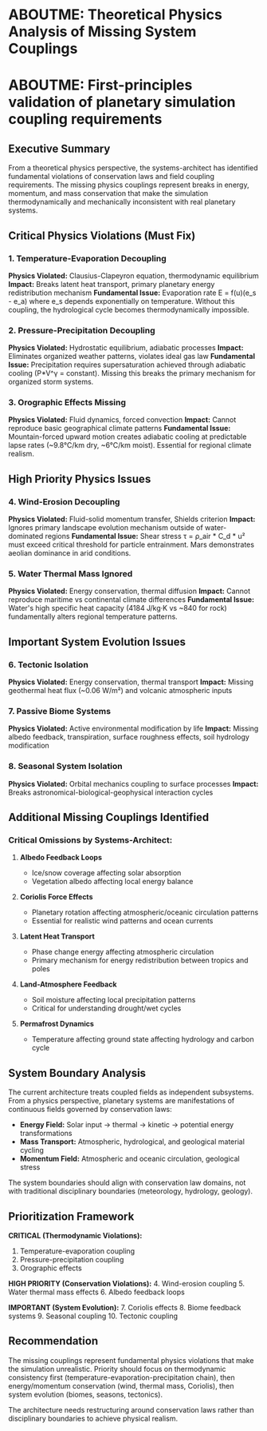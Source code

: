 # ABOUTME: Theoretical Physics Analysis of Missing System Couplings
# ABOUTME: First-principles validation of planetary simulation coupling requirements

## Executive Summary

From a theoretical physics perspective, the systems-architect has identified fundamental violations of conservation laws and field coupling requirements. The missing physics couplings represent breaks in energy, momentum, and mass conservation that make the simulation thermodynamically and mechanically inconsistent with real planetary systems.

## Critical Physics Violations (Must Fix)

### 1. Temperature-Evaporation Decoupling
**Physics Violated:** Clausius-Clapeyron equation, thermodynamic equilibrium
**Impact:** Breaks latent heat transport, primary planetary energy redistribution mechanism
**Fundamental Issue:** Evaporation rate E = f(u)(e_s - e_a) where e_s depends exponentially on temperature. Without this coupling, the hydrological cycle becomes thermodynamically impossible.

### 2. Pressure-Precipitation Decoupling  
**Physics Violated:** Hydrostatic equilibrium, adiabatic processes
**Impact:** Eliminates organized weather patterns, violates ideal gas law
**Fundamental Issue:** Precipitation requires supersaturation achieved through adiabatic cooling (P*V^γ = constant). Missing this breaks the primary mechanism for organized storm systems.

### 3. Orographic Effects Missing
**Physics Violated:** Fluid dynamics, forced convection
**Impact:** Cannot reproduce basic geographical climate patterns
**Fundamental Issue:** Mountain-forced upward motion creates adiabatic cooling at predictable lapse rates (~9.8°C/km dry, ~6°C/km moist). Essential for regional climate realism.

## High Priority Physics Issues

### 4. Wind-Erosion Decoupling
**Physics Violated:** Fluid-solid momentum transfer, Shields criterion
**Impact:** Ignores primary landscape evolution mechanism outside of water-dominated regions
**Fundamental Issue:** Shear stress τ = ρ_air * C_d * u² must exceed critical threshold for particle entrainment. Mars demonstrates aeolian dominance in arid conditions.

### 5. Water Thermal Mass Ignored
**Physics Violated:** Energy conservation, thermal diffusion
**Impact:** Cannot reproduce maritime vs continental climate differences
**Fundamental Issue:** Water's high specific heat capacity (4184 J/kg·K vs ~840 for rock) fundamentally alters regional temperature patterns.

## Important System Evolution Issues

### 6. Tectonic Isolation
**Physics Violated:** Energy conservation, thermal transport
**Impact:** Missing geothermal heat flux (~0.06 W/m²) and volcanic atmospheric inputs

### 7. Passive Biome Systems
**Physics Violated:** Active environmental modification by life
**Impact:** Missing albedo feedback, transpiration, surface roughness effects, soil hydrology modification

### 8. Seasonal System Isolation
**Physics Violated:** Orbital mechanics coupling to surface processes
**Impact:** Breaks astronomical-biological-geophysical interaction cycles

## Additional Missing Couplings Identified

### Critical Omissions by Systems-Architect:

1. **Albedo Feedback Loops**
   - Ice/snow coverage affecting solar absorption
   - Vegetation albedo affecting local energy balance

2. **Coriolis Force Effects**
   - Planetary rotation affecting atmospheric/oceanic circulation patterns
   - Essential for realistic wind patterns and ocean currents

3. **Latent Heat Transport**
   - Phase change energy affecting atmospheric circulation
   - Primary mechanism for energy redistribution between tropics and poles

4. **Land-Atmosphere Feedback**
   - Soil moisture affecting local precipitation patterns
   - Critical for understanding drought/wet cycles

5. **Permafrost Dynamics**
   - Temperature affecting ground state affecting hydrology and carbon cycle

## System Boundary Analysis

The current architecture treats coupled fields as independent subsystems. From a physics perspective, planetary systems are manifestations of continuous fields governed by conservation laws:

- **Energy Field:** Solar input → thermal → kinetic → potential energy transformations
- **Mass Transport:** Atmospheric, hydrological, and geological material cycling
- **Momentum Field:** Atmospheric and oceanic circulation, geological stress

The system boundaries should align with conservation law domains, not with traditional disciplinary boundaries (meteorology, hydrology, geology).

## Prioritization Framework

**CRITICAL (Thermodynamic Violations):**
1. Temperature-evaporation coupling
2. Pressure-precipitation coupling  
3. Orographic effects

**HIGH PRIORITY (Conservation Violations):**
4. Wind-erosion coupling
5. Water thermal mass effects
6. Albedo feedback loops

**IMPORTANT (System Evolution):**
7. Coriolis effects
8. Biome feedback systems
9. Seasonal coupling
10. Tectonic coupling

## Recommendation

The missing couplings represent fundamental physics violations that make the simulation unrealistic. Priority should focus on thermodynamic consistency first (temperature-evaporation-precipitation chain), then energy/momentum conservation (wind, thermal mass, Coriolis), then system evolution (biomes, seasons, tectonics).

The architecture needs restructuring around conservation laws rather than disciplinary boundaries to achieve physical realism.
